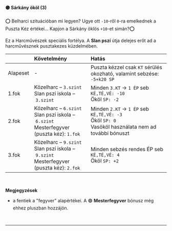 #### 🟣 Sárkány ököl (3)

⭕ Belharci szituációban mi legyen? Ugye ott `-10`-ről `0`-ra emelkednek a Puszta Kéz értékei... Kapjon a Sárkány öklös `+10`-et simán?⭕

Ez a Harcművészek speciális fortélya. A **Slan pszí** útja delejes erőt ad a harcművésznek pusztakezes küzdelmében.

| |  Követelmény | Hatás  |
| :----------- | :----------- | :----------- |
| Alapeset| - | Puszta kézzel csak `KT` sérülés okozható, valamint sebzése: `-5+k20 SP` |
| 1.fok | Közelharc&nbsp;–&nbsp;`3.szint`<br />Slan pszí iskola&nbsp;–&nbsp;`3.szint` | Minden `3.KT` → `1 ÉP` seb<br />`KÉ,TÉ,VÉ: -10`<br />Ököl `SP: -2` |
| 2.fok | Közelharc&nbsp;–&nbsp;`6.szint`<br />Slan pszí iskola&nbsp;–&nbsp;`6.szint`<br />Mesterfegyver (puszta kéz):&nbsp;`1.fok` | Minden `2.KT` → `1 ÉP` seb<br />`KÉ,TÉ,VÉ: -3`<br />Ököl `SP: 0`<br />Vasököl használata nem ad további bónuszt |
| 3.fok | Közelharc&nbsp;–&nbsp;`9.szint`<br />Slan pszí iskola&nbsp;–&nbsp;`9.szint`<br />Mesterfegyver (puszta kéz):&nbsp;`2.fok` | Minden sebzés rendes ÉP seb<br />`KÉ,TÉ,VÉ: 4`<br />Ököl `SP: +2` |

<br />

**Megjegyzések**

- a fentiek a "fegyver" alapértékei. A 🟣 **Mesterfegyver** bónusz még ehhez pluszban hozzájön.

<br />

---

